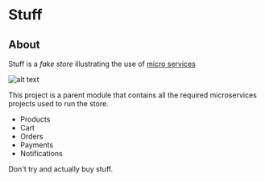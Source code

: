 # Stuff
## About
Stuff is a *fake store* illustrating the use of [micro services](http://martinfowler.com/articles/microservices.html)

![alt text](https://raw.githubusercontent.com/markstgodard/stuff-store/master/shop.png "Shop Stuff")

This project is a parent module that contains all the required
microservices projects used to run the store.

- Products
- Cart
- Orders
- Payments
- Notifications

Don't try and actually buy stuff.

